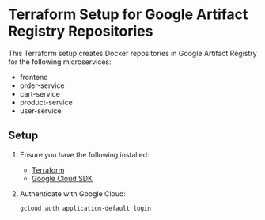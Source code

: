 # Terraform Setup for Google Artifact Registry Repositories

This Terraform setup creates Docker repositories in Google Artifact Registry for the following microservices:
- frontend
- order-service
- cart-service
- product-service
- user-service

## Setup

1. Ensure you have the following installed:
    - [Terraform](https://www.terraform.io/downloads.html)
    - [Google Cloud SDK](https://cloud.google.com/sdk/docs/install)

2. Authenticate with Google Cloud:
   ```bash
   gcloud auth application-default login
